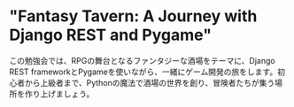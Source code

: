 # "Fantasy Tavern: A Journey with Django REST and Pygame"
この勉強会では、RPGの舞台となるファンタジーな酒場をテーマに、Django REST frameworkとPygameを使いながら、一緒にゲーム開発の旅をします。初心者から上級者まで、Pythonの魔法で酒場の世界を創り、冒険者たちが集う場所を作り上げましょう。
